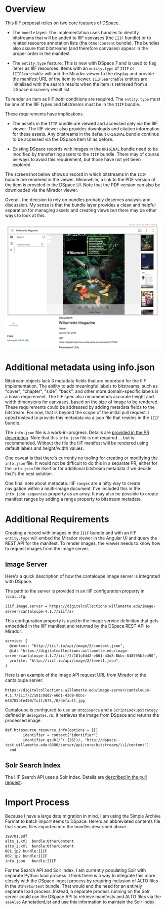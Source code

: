 # Overview

This IIIF proposal relies on two core features of DSpace. 

* The `bundle` layer: The implementation uses bundles to identify bitstreams that will be added 
  to IIIF canvases (the `IIIF` bundle) or to related resource annotation lists (the `OtherContent` bundle). 
  The bundles also assure that bitstreams (and therefore canvases) appear in the proper order in the manifest.
  
* The `entity.type` feature: This is new with DSpace 7 and is used to flag items as IIIF resources. 
  Items with an `entity.type` of `IIIF` or `IIIFSearchable` will add the Mirador viewer to the 
  display and provide the manifest URL of the item to viewer. `IIIFSearchable` entities are 
  initialized with the search results when the item is retrieved from a DSpace discovery result list.

To render an item as IIIF _both_ conditions are required.  The `entity.type` must be one of the IIIF types 
and bitstreams must be in the `IIIF` bundle.

These requirements have implications.

* The assets in the `IIIF` bundle are viewed and accessed only via the IIIF viewer. The IIIF viewer also provides 
  downloads and citation information for these assets. Any bitstreams in the default `ORIGINAL` bundle continue to 
  be accessed via the DSpace Item UI as before. 
  
* Existing DSpace records with images in the `ORIGINAL` bundle need to be modified by transferring assets to the 
  `IIIF` bundle. There may of course be ways to avoid this requirement, but those have not yet been explored.  
  
The screenshot below shows a record in which bitstreams in the `IIIF` bundle are rendered in the viewer. Meanwhile, a link to the
PDF version of the item is provided in the DSpace UI. Note that the PDF version can also be downloaded via the Mirador viewer.

Overall, the decision to rely on bundles probably deserves analysis and discussion. My sense is that the bundle layer
provides a clean and helpful separation for managing assets and creating views but there may be other ways to look
at this.

![item image](images/sample_rec.png "Item")



# Additional metadata using info.json

Bitstream objects lack 3 metadata fields
that are important for the IIIF implementation. The ability to add meaningful labels to bitstreams, such as "cover", "chapter",
"side", "back", and other more domain-specific labels is a basic requirement. The IIIF spec also recommends accurate height and width 
dimensions for canvases, based on the size of image to be rendered. These requirements could be addressed by adding metadata
fields to the bitstream. For now, that is beyond the scope of the initial pull request. I opted
instead to provide this metadata via a json file that resides in the `IIIF` bundle. 

The `info.json` file is a work-in-progress. Details are [provided in the PR description](https://github.com/DSpace/DSpace/pull/3210). 
Note that this `info.json` file is not required ... but is recommended.  Without the file the IIIF manifest will be 
rendered using default labels and height/width values.

One caveat is that there's currently no tooling for creating or modifying the `info.json` file. It would not be difficult to
do this in a separate PR, either for the `info.json` file itself or for additional bitstream metadata if we decide that's 
the best solution.

One final note about metadata.  IIIF `ranges` are a nifty way to create navigation within a multi-image document. I've
included this in the `info.json sequences` property as an array. It may also be possible to create manifest ranges by adding a 
range property to bitstream metadata. 


# Additional Requirements

Creating a record with images in the `IIIF` bundle and with an IIIF `entity.type` will embed the Mirador viewer in the
Angular UI and query the REST API for the manifest. To render images, the viewer needs to know how to request images from
the image server.

## Image Server

Here's a quick description of how the cantaloupe image server is integrated with DSpace.  

The path to the server is provided in an IIIF configuration property in `local.cfg`.

`iiif.image.server = https://digitalcollections.willamette.edu/image-server/cantaloupe-4.1.7/iiif/2/`

This configuration property is used in the image service definition that gets embedded in the IIIF manifest
and returned by the DSpace REST API to Mirador:

```
service: {
  @context: "http://iiif.io/api/image/2/context.json",
  @id: "https://digitalcollections.willamette.edu/image-server/cantaloupe-4.1.7/iiif/2/181c0dd2-e661-43d8-8bbc-648705bfe490",
  profile: "http://iiif.io/api/image/2/level1.json",
}

```

Here is an example of the Image API request URL from Mirador to the cantaloupe server:

`https://digitalcollections.willamette.edu/image-server/cantaloupe-4.1.7/iiif/2/181c0dd2-e661-43d8-8bbc-648705bfe490/full/674,/0/default.jpg`

Cantaloupe is configured to use an `HttpSource` and a `ScriptLookupStrategy` defined in `delegates.rb`. It retrieves the image 
from DSpace and returns the processed image.

```
def httpsource_resource_info(options = {})
        identifier = context['identifier']
        identifier.gsub(/^(.{36})/, "http://dspace-test.willamette.edu:8080/server/api/core/bitstreams/\\1/content")
  end
  ```

## Solr Search Index

The IIIF Search API uses a Solr index.  Details are [described in the pull request](https://github.com/DSpace/DSpace/pull/3210).


# Import Process

Because I have a large data migration in mind, I am using the Simple Archive Format to batch import items to DSpace. Here's 
an abbreviated contents file that shows files imported into the bundles described above. 

```
199701.pdf
alto_1.xml  bundle:OtherContent
alto_2.xml  bundle:OtherContent
001.jp2 bundle:IIIF
002.jp2	bundle:IIIF
info.json	bundle:IIIF
```

For the Search API and Solr index, I am currently populating Solr with separate Python load process.  I think there is a 
way to integrate this more closely with the DSpace ingest process by requiring inclusion of ALTO files in the `OtherContent` 
bundle. That would end the need for an entirely separate load process. Instead, a separate process running on the Solr server 
could use the DSpace API to retrieve manifests and ALTO files via the `seeAlso` AnnotationList and use this information to 
maintain the Solr index. 
